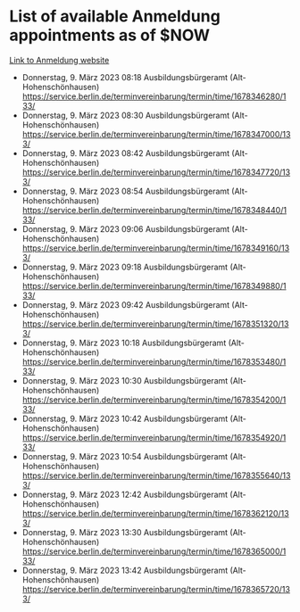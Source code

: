 # List of available Anmeldung appointments as of $NOW
[Link to Anmeldung website](https://service.berlin.de/terminvereinbarung/termin/tag.php?termin=1&anliegen[]=120686&dienstleisterlist=122210,122217,327316,122219,327312,122227,327314,122231,327346,122243,327348,122254,122252,329742,122260,329745,122262,329748,122271,327278,122273,327274,122277,327276,330436,122280,327294,122282,327290,122284,327292,122291,327270,122285,327266,122286,327264,122296,327268,150230,329760,122297,327286,122294,327284,122312,329763,122314,329775,122304,327330,122311,327334,122309,327332,317869,122281,327352,122279,329772,122283,122276,327324,122274,327326,122267,329766,122246,327318,122251,327320,122257,327322,122208,327298,122226,327300&herkunft=http%3A%2F%2Fservice.berlin.de%2Fdienstleistung%2F120686%2F)
- Donnerstag, 9. März 2023 08:18 Ausbildungsbürgeramt (Alt- Hohenschönhausen) https://service.berlin.de/terminvereinbarung/termin/time/1678346280/133/
- Donnerstag, 9. März 2023 08:30 Ausbildungsbürgeramt (Alt- Hohenschönhausen) https://service.berlin.de/terminvereinbarung/termin/time/1678347000/133/
- Donnerstag, 9. März 2023 08:42 Ausbildungsbürgeramt (Alt- Hohenschönhausen) https://service.berlin.de/terminvereinbarung/termin/time/1678347720/133/
- Donnerstag, 9. März 2023 08:54 Ausbildungsbürgeramt (Alt- Hohenschönhausen) https://service.berlin.de/terminvereinbarung/termin/time/1678348440/133/
- Donnerstag, 9. März 2023 09:06 Ausbildungsbürgeramt (Alt- Hohenschönhausen) https://service.berlin.de/terminvereinbarung/termin/time/1678349160/133/
- Donnerstag, 9. März 2023 09:18 Ausbildungsbürgeramt (Alt- Hohenschönhausen) https://service.berlin.de/terminvereinbarung/termin/time/1678349880/133/
- Donnerstag, 9. März 2023 09:42 Ausbildungsbürgeramt (Alt- Hohenschönhausen) https://service.berlin.de/terminvereinbarung/termin/time/1678351320/133/
- Donnerstag, 9. März 2023 10:18 Ausbildungsbürgeramt (Alt- Hohenschönhausen) https://service.berlin.de/terminvereinbarung/termin/time/1678353480/133/
- Donnerstag, 9. März 2023 10:30 Ausbildungsbürgeramt (Alt- Hohenschönhausen) https://service.berlin.de/terminvereinbarung/termin/time/1678354200/133/
- Donnerstag, 9. März 2023 10:42 Ausbildungsbürgeramt (Alt- Hohenschönhausen) https://service.berlin.de/terminvereinbarung/termin/time/1678354920/133/
- Donnerstag, 9. März 2023 10:54 Ausbildungsbürgeramt (Alt- Hohenschönhausen) https://service.berlin.de/terminvereinbarung/termin/time/1678355640/133/
- Donnerstag, 9. März 2023 12:42 Ausbildungsbürgeramt (Alt- Hohenschönhausen) https://service.berlin.de/terminvereinbarung/termin/time/1678362120/133/
- Donnerstag, 9. März 2023 13:30 Ausbildungsbürgeramt (Alt- Hohenschönhausen) https://service.berlin.de/terminvereinbarung/termin/time/1678365000/133/
- Donnerstag, 9. März 2023 13:42 Ausbildungsbürgeramt (Alt- Hohenschönhausen) https://service.berlin.de/terminvereinbarung/termin/time/1678365720/133/
